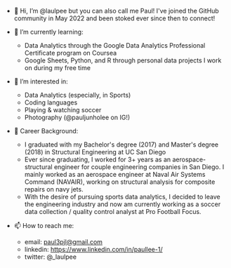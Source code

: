 - 👋 Hi, I’m @laulpee but you can also call me Paul! I've joined the GitHub community in May 2022 and been stoked ever since then to connect!

- 🌱 I’m currently learning:
  - Data Analytics through the Google Data Analytics Professional Certificate program on Coursea
  - Google Sheets, Python, and R through personal data projects I work on during my free time

- 👀 I’m interested in:
  - Data Analytics (especially, in Sports)
  - Coding languages
  - Playing & watching soccer
  - Photography (@pauljunholee on IG!)

- 💼 Career Background:
  - I graduated with my Bachelor's degree (2017) and Master's degree (2018) in Structural Engineering at UC San Diego
  - Ever since graduating, I worked for 3+ years as an aerospace-structural engineer for couple engineering companies in San Diego. I mainly worked as an aerospace engineer at Naval Air Systems Command (NAVAIR), working on structural analysis for composite repairs on navy jets.
  - With the desire of pursuing sports data analytics, I decided to leave the engineering industry and now am currently working as a soccer data collection / quality control analyst at Pro Football Focus.

- 📫 How to reach me:
  - email: paul3pjl@gmail.com
  - linkedin: https://www.linkedin.com/in/paullee-1/
  - twitter: @_laulpee

<!---
laulpee/laulpee is a ✨ special ✨ repository because its `README.md` (this file) appears on your GitHub profile.
You can click the Preview link to take a look at your changes.
--->
